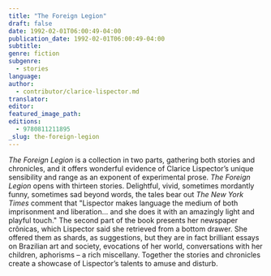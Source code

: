 ```yaml
---
title: "The Foreign Legion"
draft: false
date: 1992-02-01T06:00:49-04:00
publication_date: 1992-02-01T06:00:49-04:00
subtitle:
genre: fiction
subgenre:
  - stories
language:
author:
  - contributor/clarice-lispector.md
translator:
editor:
featured_image_path:
editions:
  - 9780811211895
_slug: the-foreign-legion
---
```


_The Foreign Legion_ is a collection in two parts, gathering both stories and chronicles, and it offers wonderful evidence of Clarice Lispector’s unique sensibility and range as an exponent of experimental prose. _The Foreign Legion_ opens with thirteen stories. Delightful, vivid, sometimes mordantly funny, sometimes sad beyond words, the tales bear out _The New York Times_ comment that "Lispector makes language the medium of both imprisonment and liberation... and she does it with an amazingly light and playful touch." The second part of the book presents her newspaper crônicas, which Lispector said she retrieved from a bottom drawer. She offered them as shards, as suggestions, but they are in fact brilliant essays on Brazilian art and society, evocations of her world, conversations with her children, aphorisms – a rich miscellany. Together the stories and chronicles create a showcase of Lispector’s talents to amuse and disturb.


